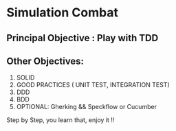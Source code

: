 # Simulation Combat

## Principal Objective : Play with TDD

## Other Objectives:
1. SOLID
2. GOOD PRACTICES ( UNIT TEST, INTEGRATION TEST)
3. DDD
4. BDD
5. OPTIONAL: Gherking && Speckflow or Cucumber

Step by Step, you learn that, enjoy it !! 
